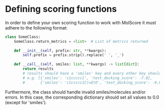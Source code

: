 # Defining scoring functions

In order to define your own scoring function to work with MolScore it must adhere to the following format:

``` python
class SomeClass:
    SomeClass.return_metrics = <list>  # List of metrics returned
    
    def __init__(self, prefix: str, **kwargs):
        self.prefix = prefix.strip().replace(' ', '_')
    
    def __call__(self, smiles: list, **kwargs) -> list[dict]:
        return results  
        # results should have a 'smiles' key and every other key should be '<prefix>_<metric>'
        # e.g. [{'smiles': 'c1ccccc1', 'test_docking_score': -7.8},
        #       {'smiles': 'c1ccccc1C(=O)O', 'test_docking_score': -9.0]
```

Furthermore, the class should handle invalid smiles/molecules and/or errors.
In this case, the corresponding dictionary should set all values to 0.0 (except for 'smiles').